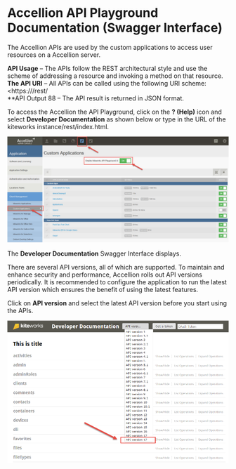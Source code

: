# Accellion API Playground Documentation (Swagger Interface)  
The Accellion APIs are used by the custom applications to access user resources on a Accellion server.  

**API Usage** – The APIs follow the REST architectural style and use the scheme of addressing a resource and invoking a method on that resource.  
**The API URI** – All APIs can be called using the following URI scheme: <https://<hostname>/rest/<resources>  
**API Output 88 – The API result is returned in JSON format.  

To access the Accellion the API Playground, click on the **? (Help)** icon and select **Developer Documentation** as shown below or type in the URL of the kiteworks instance/rest/index.html.  

![](../images/developerdoc1.jpg)  

The **Developer Documentation** Swagger Interface displays. 

There are several API versions, all of which are supported. To maintain and enhance security and performance, Accellion rolls out API versions periodically. It is recommended to configure the application to run the latest API version which ensures the benefit of using the latest features.

Click on **API version** and select the latest API version before you start using the APIs.

![](../images/apiversion.png)  
